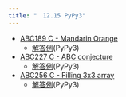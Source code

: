 ```yaml
---
title: "　12.15 PyPy3"
---
```


- [ABC189 C - Mandarin Orange](https://atcoder.jp/contests/abc189/tasks/abc189_c)
    - [解答例](https://atcoder.jp/contests/abc189/submissions/29976849)(PyPy3)
- [ABC227 C - ABC conjecture](https://atcoder.jp/contests/abc227/tasks/abc227_c)
    - [解答例](https://atcoder.jp/contests/abc227/submissions/30483504)(PyPy3)
- [ABC256 C - Filling 3x3 array](https://atcoder.jp/contests/abc256/tasks/abc256_c)
    - [解答例](https://atcoder.jp/contests/abc256/submissions/37602774)(PyPy3)